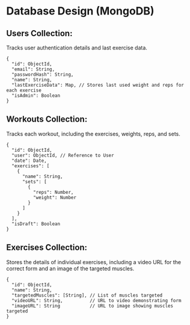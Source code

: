 # Database Design (MongoDB)

## Users Collection:
Tracks user authentication details and last exercise data.

```
{
  "id": ObjectId,
  "email": String,
  "passwordHash": String,
  "name": String,
  "lastExerciseData": Map, // Stores last used weight and reps for each exercise
  "isAdmin": Boolean
}
```

## Workouts Collection:
Tracks each workout, including the exercises, weights, reps, and sets.

```
{
  "id": ObjectId,
  "user": ObjectId, // Reference to User
  "date": Date,
  "exercises": [
    {
      "name": String,
      "sets": [
        {
          "reps": Number,
          "weight": Number
        }
      ]
    }
  ],
  "isDraft": Boolean
}
```

## Exercises Collection:
Stores the details of individual exercises, including a video URL for the correct form and an image of the targeted muscles.

```
{
  "id": ObjectId,
  "name": String,
  "targetedMuscles": [String], // List of muscles targeted
  "videoURL": String,          // URL to video demonstrating form
  "imageURL": String           // URL to image showing muscles targeted
}
```